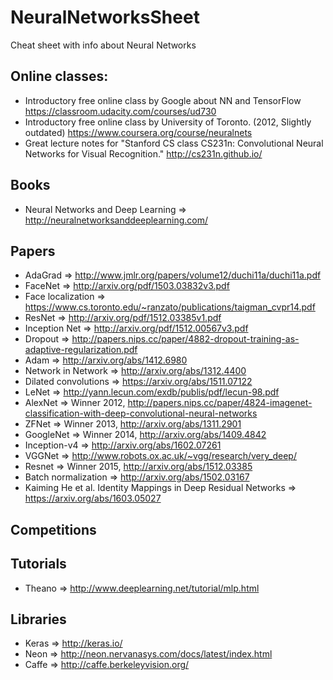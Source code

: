 # NeuralNetworksSheet
Cheat sheet with info about Neural Networks

## Online classes:
 * Introductory free online class by Google about NN and TensorFlow https://classroom.udacity.com/courses/ud730
 * Introductory free online class by University of Toronto. (2012, Slightly  outdated) https://www.coursera.org/course/neuralnets
 * Great lecture notes for "Stanford CS class CS231n: Convolutional Neural Networks for Visual Recognition." http://cs231n.github.io/ 
 
## Books
 * Neural Networks and Deep Learning => http://neuralnetworksanddeeplearning.com/
 

## Papers
  * AdaGrad => http://www.jmlr.org/papers/volume12/duchi11a/duchi11a.pdf
  * FaceNet => http://arxiv.org/pdf/1503.03832v3.pdf
  * Face localization => https://www.cs.toronto.edu/~ranzato/publications/taigman_cvpr14.pdf
  * ResNet => http://arxiv.org/pdf/1512.03385v1.pdf
  * Inception Net => http://arxiv.org/pdf/1512.00567v3.pdf
  * Dropout => http://papers.nips.cc/paper/4882-dropout-training-as-adaptive-regularization.pdf
  * Adam => http://arxiv.org/abs/1412.6980
  * Network in Network => http://arxiv.org/abs/1312.4400 
  * Dilated convolutions => https://arxiv.org/abs/1511.07122
  * LeNet => http://yann.lecun.com/exdb/publis/pdf/lecun-98.pdf
  * AlexNet => Winner 2012, http://papers.nips.cc/paper/4824-imagenet-classification-with-deep-convolutional-neural-networks
  * ZFNet => Winner 2013, http://arxiv.org/abs/1311.2901
  * GoogleNet => Winner 2014, http://arxiv.org/abs/1409.4842
  * Inception-v4 => http://arxiv.org/abs/1602.07261
  * VGGNet => http://www.robots.ox.ac.uk/~vgg/research/very_deep/
  * Resnet => Winner 2015, http://arxiv.org/abs/1512.03385
  * Batch  normalization => http://arxiv.org/abs/1502.03167
  * Kaiming He et al. Identity Mappings in Deep Residual Networks => https://arxiv.org/abs/1603.05027
  
  
## Competitions

## Tutorials
 * Theano => http://www.deeplearning.net/tutorial/mlp.html
  
 
## Libraries
 * Keras => http://keras.io/
 * Neon => http://neon.nervanasys.com/docs/latest/index.html
 * Caffe => http://caffe.berkeleyvision.org/

